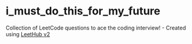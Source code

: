# i_must_do_this_for_my_future
Collection of LeetCode questions to ace the coding interview! - Created using [LeetHub v2](https://github.com/arunbhardwaj/LeetHub-2.0)
